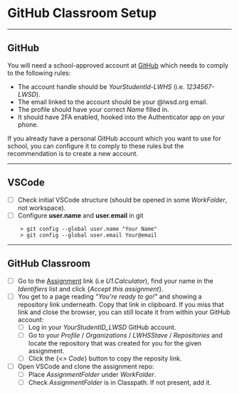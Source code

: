 # GitHub Classroom Setup

---
## GitHub
You will need a school-approved account at <a href="https://github.com/" target="_blank" rel="noopener">GitHub</a> which needs to comply to the following rules:
- The account handle should be *YourStudentId-LWHS* (i.e. *1234567-LWSD*).
- The email linked to the account should be your @lwsd.org email.
- The profile should have your correct *Name* filled in.
- It should have 2FA enabled, hooked into the Authenticator app on your phone.

If you already have a personal GitHub account which you want to use for school, you can configure it to comply to these rules but the recommendation is to create a new account.

---
## VSCode
- [ ] Check initial VSCode structure (should be opened in some *WorkFolder*, not  workspace).
- [ ] Configure **user.name** and **user.email** in git 
```
    > git config --global user.name "Your Name"
    > git config --global user.email Your@email
```
---
## GitHub Classroom
- [ ] Go to the <a href="https://classroom.github.com/a/BbCcMPr6" target="_blank" rel="noopener">Assignment</a> link (i.e *U1.Calculator*), find your name in the *Identifiers* list and click {*Accept this assignment*}.
- [ ] You get to a page reading *"You're ready to go!"* and showing a repository link underneath. Copy that link in clipboard. If you miss that link and close the browser, you can still locate it from within your GitHub account:
	- [ ] Log in your *YourStudentID_LWSD* GitHub account.
	- [ ] Go to your *Profile* / *Organizations* / *LWHSStave* / *Repositories* and locate the repository that was created for you for the given assignment.
	- [ ] Click the {*<> Code*} button to copy the reposity link.
- [ ] Open VSCode and clone the assignment repo:
	- [ ] Place *AssignmentFolder* under *WorkFolder*.
	- [ ] Check *AssignmentFolder* is in Classpath. If not present, add it.
